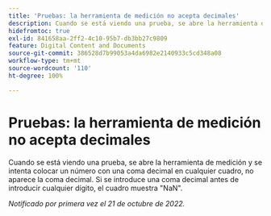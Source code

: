 ```yaml
---
title: 'Pruebas: la herramienta de medición no acepta decimales'
description: Cuando se está viendo una prueba, se abre la herramienta de medición y se intenta colocar un número con una coma decimal en cualquier cuadro, no aparece la coma decimal. Si el usuario introduce una coma decimal antes de introducir cualquier dígito, el cuadro muestra NaN.
hidefromtoc: true
exl-id: 841658aa-2ff2-4c10-95b7-db3bb27c9809
feature: Digital Content and Documents
source-git-commit: 386528d7b99053a4da6982e2140933c5cd348a08
workflow-type: tm+mt
source-wordcount: '110'
ht-degree: 100%

---
```


# Pruebas: la herramienta de medición no acepta decimales

<!--Requested article.This article is on the WF and WFP TOC. -->

Cuando se está viendo una prueba, se abre la herramienta de medición y se intenta colocar un número con una coma decimal en cualquier cuadro, no aparece la coma decimal. Si se introduce una coma decimal antes de introducir cualquier dígito, el cuadro muestra &quot;NaN&quot;.

_Notificado por primera vez el 21 de octubre de 2022._
